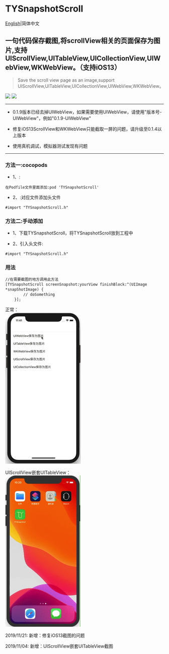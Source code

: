 # TYSnapshotScroll


[English](README_EN.md)|简体中文
## 一句代码保存截图,将scrollView相关的页面保存为图片,支持UIScrollView,UITableView,UICollectionView,UIWebView,WKWebView。（支持iOS13）
> Save the scroll view page as an image,support UIScrollView,UITableView,UICollectionView,UIWebView,WKWebView。

[![](https://img.shields.io/badge/Supported-iOS8-4BC51D.svg?style=flat-square)](https://github.com/TonyReet/TYSnapshotScroll)  [![](https://img.shields.io/badge/Objc-compatible-4BC51D.svg?style=flat-square)](https://github.com/TonyReet/TYSnapshotScroll)

-------
+ 0.1.9版本已经去掉UIWebView，如果需要使用UIWebView，请使用"版本号-UIWebView"，例如"0.1.9-UIWebView"

+ 修复iOS13ScrollView和WKWebView只能截取一屏的问题，请升级至0.1.4以上版本   

+ 使用真机调试，模拟器测试发现有问题   
-------
### 方法一:cocopods
- 1、:

```objc
在Podfile文件里面添加:pod 'TYSnapshotScroll'
```
- 2、:对应文件添加头文件

```objc
#import "TYSnapshotScroll.h"
```

### 方法二:手动添加
- 1、下载TYSnapshotScroll，将TYSnapshotScroll放到工程中

- 2、引入头文件:

```objc
#import "TYSnapshotScroll.h"
```


### 用法
```objc
//在需要截图的地方调用此方法
[TYSnapshotScroll screenSnapshot:yourView finishBlock:^(UIImage *snapShotImage) {
        // doSomething
    }];
```

正常：   
![TYSnapshotScroll-w240](Snapshot.gif)     

UIScrollView嵌套UITableView：    
![TYSnapshotScroll-w240](Snapshot_1.gif)

2019/11/21:
新增：修复iOS13截图的问题
   
2019/11/04:
新增：UIScrollView嵌套UITableView截图



